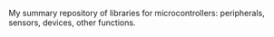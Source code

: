 My summary repository of libraries for microcontrollers: 
peripherals, sensors, devices, other functions.